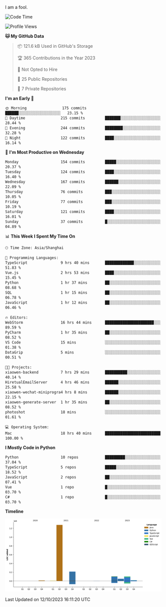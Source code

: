 I am a fool.

<!--START_SECTION:waka-->
![Code Time](http://img.shields.io/badge/Code%20Time-764%20hrs%2041%20mins-blue)

![Profile Views](http://img.shields.io/badge/Profile%20Views-0-blue)

**🐱 My GitHub Data** 

> 📦 121.6 kB Used in GitHub's Storage 
 > 
> 🏆 365 Contributions in the Year 2023
 > 
> 🚫 Not Opted to Hire
 > 
> 📜 25 Public Repositories 
 > 
> 🔑 7 Private Repositories 
 > 
**I'm an Early 🐤** 

```text
🌞 Morning                175 commits         ██████░░░░░░░░░░░░░░░░░░░   23.15 % 
🌆 Daytime                215 commits         ███████░░░░░░░░░░░░░░░░░░   28.44 % 
🌃 Evening                244 commits         ████████░░░░░░░░░░░░░░░░░   32.28 % 
🌙 Night                  122 commits         ████░░░░░░░░░░░░░░░░░░░░░   16.14 % 
```
📅 **I'm Most Productive on Wednesday** 

```text
Monday                   154 commits         █████░░░░░░░░░░░░░░░░░░░░   20.37 % 
Tuesday                  124 commits         ████░░░░░░░░░░░░░░░░░░░░░   16.40 % 
Wednesday                167 commits         ██████░░░░░░░░░░░░░░░░░░░   22.09 % 
Thursday                 76 commits          ███░░░░░░░░░░░░░░░░░░░░░░   10.05 % 
Friday                   77 commits          ███░░░░░░░░░░░░░░░░░░░░░░   10.19 % 
Saturday                 121 commits         ████░░░░░░░░░░░░░░░░░░░░░   16.01 % 
Sunday                   37 commits          █░░░░░░░░░░░░░░░░░░░░░░░░   04.89 % 
```


📊 **This Week I Spent My Time On** 

```text
🕑︎ Time Zone: Asia/Shanghai

💬 Programming Languages: 
TypeScript               9 hrs 40 mins       █████████████░░░░░░░░░░░░   51.83 % 
Vue.js                   2 hrs 53 mins       ████░░░░░░░░░░░░░░░░░░░░░   15.45 % 
Python                   1 hr 37 mins        ██░░░░░░░░░░░░░░░░░░░░░░░   08.68 % 
SQL                      1 hr 15 mins        ██░░░░░░░░░░░░░░░░░░░░░░░   06.78 % 
JavaScript               1 hr 12 mins        ██░░░░░░░░░░░░░░░░░░░░░░░   06.46 % 

🔥 Editors: 
WebStorm                 16 hrs 44 mins      ██████████████████████░░░   89.59 % 
PyCharm                  1 hr 35 mins        ██░░░░░░░░░░░░░░░░░░░░░░░   08.52 % 
VS Code                  15 mins             ░░░░░░░░░░░░░░░░░░░░░░░░░   01.38 % 
DataGrip                 5 mins              ░░░░░░░░░░░░░░░░░░░░░░░░░   00.51 % 

🐱‍💻 Projects: 
xiaowen-backend          7 hrs 29 mins       ██████████░░░░░░░░░░░░░░░   40.14 % 
HiretualEmailServer      4 hrs 46 mins       ██████░░░░░░░░░░░░░░░░░░░   25.58 % 
xiaowen-wechat-miniprogra4 hrs 8 mins        ██████░░░░░░░░░░░░░░░░░░░   22.15 % 
xiaowen-generate-server  1 hr 35 mins        ██░░░░░░░░░░░░░░░░░░░░░░░   08.52 % 
photoshot                18 mins             ░░░░░░░░░░░░░░░░░░░░░░░░░   01.61 % 

💻 Operating System: 
Mac                      18 hrs 40 mins      █████████████████████████   100.00 % 
```

**I Mostly Code in Python** 

```text
Python                   10 repos            █████████░░░░░░░░░░░░░░░░   37.04 % 
TypeScript               5 repos             █████░░░░░░░░░░░░░░░░░░░░   18.52 % 
JavaScript               2 repos             ██░░░░░░░░░░░░░░░░░░░░░░░   07.41 % 
Vue                      1 repo              █░░░░░░░░░░░░░░░░░░░░░░░░   03.70 % 
C#                       1 repo              █░░░░░░░░░░░░░░░░░░░░░░░░   03.70 % 
```



**Timeline**

![Lines of Code chart](https://raw.githubusercontent.com/VeejaLiu/VeejaLiu/master/assets/bar_graph.png)


 Last Updated on 12/10/2023 16:11:20 UTC
<!--END_SECTION:waka-->

